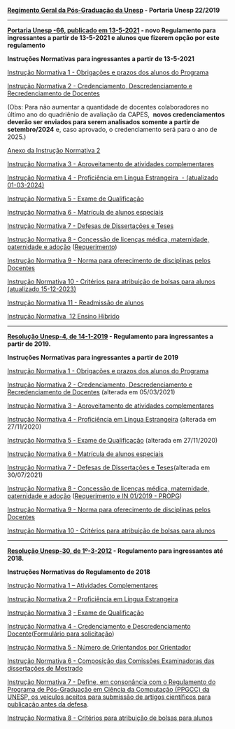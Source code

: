 **[Regimento Geral da Pós\-Graduação da Unesp](https://www.ibilce.unesp.br/Home/Pos-Graduacao475/CienciadaComputacao/regimento_geral_pos_graduacao_rgpg.pdf "regimento_geral_pos_graduacao_rgpg.pdf") \- Portaria Unesp 22/2019**



---

**[Portaria Unesp \-66, publicado em 13\-5\-2021](https://www.ibilce.unesp.br/Home/Pos-Graduacao475/CienciadaComputacao/portarias-66-2021-regulamento-computacao.pdf "portarias-66-2021-regulamento-computacao.pdf") \- novo Regulamento para ingressantes a partir de 13\-5\-2021 e alunos que fizerem opção por este regulamento**

**Instruções Normativas para ingressantes a partir de 13\-5\-2021**

[Instrução Normativa 1 \- Obrigações e prazos dos alunos do Programa](https://www.ibilce.unesp.br/Home/Pos-Graduacao475/CienciadaComputacao/in-1---obrigacoes-e-prazos-dos-alunos.pdf "in-1---obrigacoes-e-prazos-dos-alunos.pdf")

[Instrução Normativa 2 \- Credenciamento, Descredenciamento e Recredenciamento de Docentes](https://www.ibilce.unesp.br/Home/Pos-Graduacao475/CienciadaComputacao/in-2-credenciamento-descredenc-e-recredenciamento---portaria-66---22.10.2021.pdf "in-2-credenciamento-descredenc-e-recredenciamento---portaria-66---22.10.2021.pdf")

(Obs: Para não aumentar a quantidade de docentes colaboradores no último ano do quadriênio de avaliação da CAPES,  **novos credenciamentos deverão ser enviados para serem analisados somente a partir de setembro/2024** e, caso aprovado, o credenciamento será para o ano de 2025\.)

[Anexo da Instrução Normativa 2](https://www.ibilce.unesp.br/Home/Pos-Graduacao475/CienciadaComputacao/in-2-credenciamento-descredenc-e-recredenciamento---anexo---formulario---22.10.2021.docx "in-2-credenciamento-descredenc-e-recredenciamento---anexo---formulario---22.10.2021.docx")

[Instrução Normativa 3 \- Aproveitamento de atividades complementares](https://www.ibilce.unesp.br/Home/Pos-Graduacao475/CienciadaComputacao/in-3-creditos-em-atividades-complementares-portaria-66-30.06.2023.pdf "in-3-creditos-em-atividades-complementares-portaria-66-30.06.2023.pdf")

[Instrução Normativa 4 \- Proficiência em Língua Estrangeira  \- (atualizado 01\-03\-2024\)](https://www.ibilce.unesp.br/Home/Pos-Graduacao475/CienciadaComputacao/in-4---comprovacao-de-proficiencia-em-ingles---atualizado-01-03-2024.pdf "in-4---comprovacao-de-proficiencia-em-ingles---atualizado-01-03-2024.pdf")

[Instrução Normativa 5 \- Exame de Qualificação](https://www.ibilce.unesp.br/Home/Pos-Graduacao475/CienciadaComputacao/in-5---exame-geral-de-qualificacao---portaria-66.pdf "in-5---exame-geral-de-qualificacao---portaria-66.pdf")

[Instrução Normativa 6 \- Matrícula de alunos especiais](https://www.ibilce.unesp.br/Home/Pos-Graduacao475/CienciadaComputacao/in-6---matricula-de-alunos-especiais---portaria-66.pdf "in-6---matricula-de-alunos-especiais---portaria-66.pdf")

[Instrução Normativa 7 \- Defesas de Dissertações e Teses](https://www.ibilce.unesp.br/Home/Pos-Graduacao475/CienciadaComputacao/in-7-normas-para-defesas-de-dissertacao-etese---atualizada-em-22.10.2021-ok.pdf "in-7-normas-para-defesas-de-dissertacao-etese---atualizada-em-22.10.2021-ok.pdf")

[Instrução Normativa 8 \- Concessão de licenças médica, maternidade, paternidade e adoção](https://www.ibilce.unesp.br/Home/Pos-Graduacao475/CienciadaComputacao/in-8---licenca-medica-maternidade-paternidade-e-adocao---portaria-66.pdf "in-8---licenca-medica-maternidade-paternidade-e-adocao---portaria-66.pdf") ([Requerimento](https://www.ibilce.unesp.br/Home/Pos-Graduacao475/modelo-de-solicitacao-de-licencas.pdf))

[Instrução Normativa 9 \- Norma para oferecimento de disciplinas pelos Docentes](https://www.ibilce.unesp.br/Home/Pos-Graduacao475/CienciadaComputacao/in-09-oferecimento-de-disciplinas.pdf "in-09-oferecimento-de-disciplinas.pdf")

[Instrução Normativa 10 \- Critérios para atribuição de bolsas para alunos (atualizado 15\-12\-2023\)](https://www.ibilce.unesp.br/Home/Pos-Graduacao475/CienciadaComputacao/in-10---criterios-para-atribuicao-de-bolsas-ppgcc-atualizada-15.12.2023.pdf "in-10---criterios-para-atribuicao-de-bolsas-ppgcc-atualizada-15.12.2023.pdf")

[Instrução Normativa 11 \- Readmissão de alunos](https://www.ibilce.unesp.br/Home/Pos-Graduacao475/CienciadaComputacao/in-11-criterios-para-solicitacao-de-readmissao---22.10.2021.pdf "in-11-criterios-para-solicitacao-de-readmissao---22.10.2021.pdf")

[Instrução Normativa  12 Ensino Hibrido](https://www.ibilce.unesp.br/Home/Pos-Graduacao475/CienciadaComputacao/in-12-ensino-hibrido---portaria-74-2022-atualizada.pdf "in-12-ensino-hibrido---portaria-74-2022-atualizada.pdf")



---

**[Resolução Unesp\-4, de 14\-1\-2019](https://www.ibilce.unesp.br/Home/Pos-Graduacao475/CienciadaComputacao/regulamento-ppgcc-resolucoes-04-2019.pdf "regulamento-ppgcc-resolucoes-04-2019.pdf") \- Regulamento para ingressantes a partir de 2019\.**

**Instruções Normativas para ingressantes a partir de 2019**

[Instrução Normativa 1 \- Obrigações e prazos dos alunos do Programa](https://www.ibilce.unesp.br/Home/Pos-Graduacao475/CienciadaComputacao/proposta-de-in-1-obrigacoes-e-prazos-dos-alunos.pdf "proposta-de-in-1-obrigacoes-e-prazos-dos-alunos.pdf")

[Instrução Normativa 2 \- Credenciamento, Descredenciamento e Recredenciamento de Docentes](https://www.ibilce.unesp.br/Home/Pos-Graduacao475/CienciadaComputacao/in-02-credenciamento-descredenc-e-recredenciamento-alterada-em-05-de-marco-2021.pdf "in-02-credenciamento-descredenc-e-recredenciamento-alterada-em-05-de-marco-2021.pdf") (alterada em 05/03/2021\)

[Instrução Normativa 3 \- Aproveitamento de atividades complementares](https://www.ibilce.unesp.br/Home/Pos-Graduacao475/CienciadaComputacao/in-3-creditos-em-atividades-complementares---portaria-66okok.pdf "in-3-creditos-em-atividades-complementares---portaria-66okok.pdf")

[Instrução Normativa 4 \- Proficiência em Língua Estrangeira](https://www.ibilce.unesp.br/Home/Pos-Graduacao475/CienciadaComputacao/in-4----proficiencia-aprovada-em-abril-de-2020-alterada-em-27nov2020.pdf "in-4----proficiencia-aprovada-em-abril-de-2020-alterada-em-27nov2020.pdf") (alterada em 27/11/2020\)

[Instrução Normativa 5 \- Exame de Qualificação](https://www.ibilce.unesp.br/Home/Pos-Graduacao475/CienciadaComputacao/in-5---exame-geral-de-qualificacao-alterada-em-27nov2020.pdf "in-5---exame-geral-de-qualificacao-alterada-em-27nov2020.pdf") (alterada em 27/11/2020\)

[Instrução Normativa 6 \- Matrícula de alunos especiais](https://www.ibilce.unesp.br/Home/Pos-Graduacao475/CienciadaComputacao/in-6---matricula-de-alunos-especiais.pdf "in-6---matricula-de-alunos-especiais.pdf")

[Instrução Normativa 7 \- Defesas de Dissertações e Teses](https://www.ibilce.unesp.br/Home/Pos-Graduacao475/CienciadaComputacao/in-7-normas-para-defesas-de-dissertacao-etese-alterada-em-30.07.2021-regulamento-2019.pdf "in-7-normas-para-defesas-de-dissertacao-etese-alterada-em-30.07.2021-regulamento-2019.pdf")(alterada em 30/07/2021\)

[Instrução Normativa 8 \- Concessão de licenças médica, maternidade, paternidade e adoção](https://www.ibilce.unesp.br/Home/Pos-Graduacao475/CienciadaComputacao/in-8---licenca-medica-maternidade-paternidade-e-adocao.pdf "in-8---licenca-medica-maternidade-paternidade-e-adocao.pdf") ([Requerimento e IN 01/2019 \- PROPG](https://www.ibilce.unesp.br/#!/pos-graduacao/formularios-e-documentos/))

[Instrução Normativa 9 \- Norma para oferecimento de disciplinas pelos Docentes](https://www.ibilce.unesp.br/Home/Pos-Graduacao475/CienciadaComputacao/in-09-oferecimento-de-disciplinas-aprov-05-de-marco-de-2021.pdf "in-09-oferecimento-de-disciplinas-aprov-05-de-marco-de-2021.pdf")

[Instrução Normativa 10 \- Critérios para atribuição de bolsas para alunos](https://www.ibilce.unesp.br/Home/Pos-Graduacao475/CienciadaComputacao/in-10---criterios-para-atribuicao-de-bolsas-ppgcc-atualizada-em-30.07.2021-regulamento-2019.pdf "in-10---criterios-para-atribuicao-de-bolsas-ppgcc-atualizada-em-30.07.2021-regulamento-2019.pdf") 



---

**[Resolução Unesp\-30, de 1º\-3\-2012](https://www.ibilce.unesp.br/Home/Pos-Graduacao475/CienciadaComputacao/regulamento-ciencia-da-computacao.pdf "regulamento-ciencia-da-computacao.pdf") \- Regulamento para ingressantes até 2018\.**

**Instruções Normativas do Regulamento de 2018**

[Instrução Normativa 1 – Atividades Complementares](https://www.ibilce.unesp.br/Home/Pos-Graduacao475/CienciadaComputacao/1n.pdf "1n.pdf")

[Instrução Normativa 2 \- Proficiência em Língua Estrangeira](https://www.ibilce.unesp.br/Home/Pos-Graduacao475/CienciadaComputacao/in-2-proficiencia-em-lingua-estrangeira-06jun2011-alterada-em-24marco2014-e--15junho2015.pdf "in-2-proficiencia-em-lingua-estrangeira-06jun2011-alterada-em-24marco2014-e--15junho2015.pdf")  


[Instrução Normativa 3](https://www.ibilce.unesp.br/Home/Pos-Graduacao475/CienciadaComputacao/instrucao-normativa-3-exame-de-qualificacao-revisada-em-agosto_2013.pdf "instrucao-normativa-3-exame-de-qualificacao-revisada-em-agosto_2013.pdf") [\- Exame de Qualificação](https://www.ibilce.unesp.br/Home/Pos-Graduacao475/CienciadaComputacao/instrucao-normativa-3-exame-de-qualificacao-revisada-em-agosto_2013.pdf)

[Instrução Normativa 4 \- Credenciamento e Descredenciamento Docente](https://www.ibilce.unesp.br/Home/Pos-Graduacao475/CienciadaComputacao/revisao-_-instrucao-normativa-4-credenciamento-e-descredenciamento-docente-06_06_2011.pdf "revisao-_-instrucao-normativa-4-credenciamento-e-descredenciamento-docente-06_06_2011.pdf")([Formulário para solicitação](https://www.ibilce.unesp.br/Home/Pos-Graduacao475/CienciadaComputacao/formulariocredenciamento-anexo-ao-in-4.doc "formulariocredenciamento-anexo-ao-in-4.doc"))

[Instrução Normativa 5 \- Número de Orientandos por Orientador](https://www.ibilce.unesp.br/Home/Pos-Graduacao475/CienciadaComputacao/instrucao-normativa-5-numero-de-orientados-por-orientador_09_2016-alterada-10outubro2016.pdf "instrucao-normativa-5-numero-de-orientados-por-orientador_09_2016-alterada-10outubro2016.pdf")

[Instrução Normativa 6 \- Composição das Comissões Examinadoras das dissertações de Mestrado](https://www.ibilce.unesp.br/Home/Pos-Graduacao475/CienciadaComputacao/in-n-06--composicao-comiss_exam-17ago15-1.pdf "in-n-06--composicao-comiss_exam-17ago15-1.pdf")

[Instrução Normativa 7 \- Define, em consonância com o Regulamento do Programa de Pós\-Graduação em Ciência da Computação (PPGCC) da UNESP, os veículos aceitos para submissão de artigos científicos para publicação antes da defesa](https://www.ibilce.unesp.br/Home/Pos-Graduacao475/CienciadaComputacao/instrucao-normativa-7---submissao-de-artigo-antes-da-defesa.pdf "instrucao-normativa-7---submissao-de-artigo-antes-da-defesa.pdf"). 

[Instrução Normativa 8 \- Critérios para atribuição de bolsas para alunos](https://www.ibilce.unesp.br/Home/Pos-Graduacao475/CienciadaComputacao/in8---criterios-para-atribuicao-de-bolsas-ppgcc-de-06marco2017.pdf "in8---criterios-para-atribuicao-de-bolsas-ppgcc-de-06marco2017.pdf")

